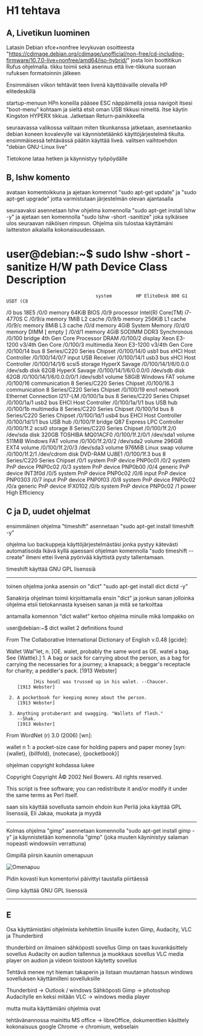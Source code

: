 # H1 tehtava

## A, Livetikun luominen

Latasin Debian xfce+nonfree levykuvan osoitteesta "https://cdimage.debian.org/cdimage/unofficial/non-free/cd-including-firmware/10.7.0-live+nonfree/amd64/iso-hybrid/" josta loin boottitikun Rufus ohjelmalla. tikku toimii sekä asennus että live-tikkuna suoraan rufuksen formatoinnin jälkeen

Ensimmäisen viikon tehtävät teen livenä käyttöävaille olevalla HP elitedeskillä

startup-menuun HPn koneilla pääsee ESC näppäimellä jossa navigoit itsesi "boot-menu" kohtaam ja sieltä etsit oman USB tikkusi nimeltä. Itse käytin Kingston HYPERX tikkua. Jatketaan Return-painikkeella

seuraavassa valikossa valitaan miten tikunkanssa jatketaan, asennetaanko debian koneen kovalevylle vai käynnistetäänkö käyttöjärjestelmä tikulta. ensimmäisessä tehtävässä päätin käyttää liveä. valitsen vaihtoehdon "debian GNU-Linux live"

Tietokone lataa hetken ja käynnistyy työpöydälle

## B, lshw komento

avataan komentoikkuna ja ajetaan komennot "sudo apt-get update" ja "sudo apt-get upgrade" jotta varmistutaan järjestelmän olevan ajantasalla

seuraavaksi asennetaan lshw ohjelma komennolla "sudo apt-get install lshw -y" ja ajetaan sen komennolla "sudo lshw -short -sanitize" joka sylkäisee ulos seuraavan näköisen rimpsun.
Ohjelma siis tulostaa käyttämäni laitteiston aikalailla kokonaisuudessaan.

user@debian:~$ sudo lshw -short -sanitize
H/W path                 Device      Class          Description
 ===============================================================
                                     system         HP EliteDesk 800 G1 USDT (C8
/0                                   bus            18E5
/0/0                                 memory         64KiB BIOS
/0/9                                 processor      Intel(R) Core(TM) i7-4770S C
/0/9/a                               memory         1MiB L2 cache
/0/9/b                               memory         256KiB L1 cache
/0/9/c                               memory         8MiB L3 cache
/0/d                                 memory         4GiB System Memory
/0/d/0                               memory         DIMM [ empty ]
/0/d/1                               memory         4GiB SODIMM DDR3 Synchronous
/0/100                               bridge         4th Gen Core Processor DRAM
/0/100/2                             display        Xeon E3-1200 v3/4th Gen Core
/0/100/3                             multimedia     Xeon E3-1200 v3/4th Gen Core
/0/100/14                            bus            8 Series/C220 Series Chipset
/0/100/14/0              usb1        bus            xHCI Host Controller
/0/100/14/0/7                        input          USB Receiver
/0/100/14/1              usb3        bus            xHCI Host Controller
/0/100/14/1/6            scsi5       storage        HyperX Savage
/0/100/14/1/6/0.0.0      /dev/sdb    disk           62GB HyperX Savage
/0/100/14/1/6/0.0.0/0    /dev/sdb    disk           62GB
/0/100/14/1/6/0.0.0/0/1  /dev/sdb1   volume         58GiB Windows FAT volume
/0/100/16                            communication  8 Series/C220 Series Chipset
/0/100/16.3                          communication  8 Series/C220 Series Chipset
/0/100/19                eno1        network        Ethernet Connection I217-LM
/0/100/1a                            bus            8 Series/C220 Series Chipset
/0/100/1a/1              usb2        bus            EHCI Host Controller
/0/100/1a/1/1                        bus            USB hub
/0/100/1b                            multimedia     8 Series/C220 Series Chipset
/0/100/1d                            bus            8 Series/C220 Series Chipset
/0/100/1d/1              usb4        bus            EHCI Host Controller
/0/100/1d/1/1                        bus            USB hub
/0/100/1f                            bridge         Q87 Express LPC Controller
/0/100/1f.2              scsi0       storage        8 Series/C220 Series Chipset
/0/100/1f.2/0            /dev/sda    disk           320GB TOSHIBA MQ01ACF0
/0/100/1f.2/0/1          /dev/sda1   volume         511MiB Windows FAT volume
/0/100/1f.2/0/2          /dev/sda2   volume         296GiB EXT4 volume
/0/100/1f.2/0/3          /dev/sda3   volume         976MiB Linux swap volume
/0/100/1f.2/1            /dev/cdrom  disk           DVD-RAM UJ8E1
/0/100/1f.3                          bus            8 Series/C220 Series Chipset
/0/1                                 system         PnP device PNP0c01
/0/2                                 system         PnP device PNP0c02
/0/3                                 system         PnP device PNP0b00
/0/4                                 generic        PnP device INT3f0d
/0/5                                 system         PnP device PNP0c02
/0/6                                 input          PnP device PNP0303
/0/7                                 input          PnP device PNP0f03
/0/8                                 system         PnP device PNP0c02
/0/a                                 generic        PnP device IFX0102
/0/b                                 system         PnP device PNP0c02
/1                                   power          High Efficiency
 
## C ja D, uudet ohjelmat

 ensimmäinen ohjelma "timeshift" asennetaan "sudo apt-get install timeshift -y"

 ohjelma luo backuppeja käyttöjärjestelmästäsi jonka pystyy kätevästi automatisoida
 Ikävä kyllä ajaessani ohjelman komennolla "sudo timeshift --create" ilmeni ettei livenä pyörivää käyttistä pysty tallentamaan.

 timeshift käyttää GNU GPL lisenssiä

---

toinen ohjelma jonka asensin on "dict" "sudo apt-get install dict dictd -y"

Sanakirja ohjelman toimii kirjoittamalla ensin "dict" ja jonkun sanan jolloinka ohjelma etsii tietokannasta kyseisen sanan ja mitä se tarkoittaa

antamalla komennon "dict wallet" kertoo ohjelma minulle mikä lompakko on

user@debian:~$ dict wallet
2 definitions found
 
From The Collaborative International Dictionary of English v.0.48 [gcide]:
 
  Wallet \Wal"let\, n. [OE. walet, probably the same word as OE.
     watel a bag. See {Wattle}.]
     1. A bag or sack for carrying about the person, as a bag for
        carrying the necessaries for a journey; a knapsack; a
        beggar's receptacle for charity; a peddler's pack.
        [1913 Webster]
 
              [His hood] was trussed up in his walet. --Chaucer.
        [1913 Webster]
 
     2. A pocketbook for keeping money about the person.
        [1913 Webster]
 
     3. Anything protuberant and swagging. "Wallets of flesh."
        --Shak.
        [1913 Webster]
 
From WordNet (r) 3.0 (2006) [wn]:
 
  wallet
      n 1: a pocket-size case for holding papers and paper money [syn:
           {wallet}, {billfold}, {notecase}, {pocketbook}]
 


ohjelman copyright kohdassa lukee

Copyright
Copyright Â© 2002 Neil Bowers. All rights reserved.

This script is free software; you can redistribute it and/or modify it under the same terms as Perl itself.

saan siis käyttää sovellusta samoin ehdoin kun Perliä joka käyttää GPL lisenssiä, Eli Jakaa, muokata ja myydä

---

 Kolmas ohjelma "gimp" asennetaan komennolla "sudo apt-get install gimp -y"
 ja käynnistetään komennolla "gimp" (joka muuten käyninistyy salaman nopeasti windowsiin verrattuna)

Gimpillä piirsin kauniin omenapuun

![Omenapuu](https://i.imgur.com/oVOib2O.png)


Pidin kovasti kun komentorivi päivittyi taustalla piirtäessä

Gimp käyttää GNU GPL lisenssiä

---

## E

Osa käyttämistäni ohjelmista kehitettiin linuxille kuten Gimp, Audacity, VLC ja Thunderbird

thunderbird on ilmainen sähköposti sovellus
Gimp on taas kuvankäsittely sovellus
Audacity on audion tallennus ja muokkaus sovellus
VLC media player on audion ja videon toistoon käytetty sovellus

Tehtävä menee nyt hieman takaperin ja listaan muutaman hassun windows sovelluksen käyttämilleni sovelluksille

Thunderbird -> Outlook / windows Sähköposti
Gimp -> photoshop
Audacitylle en keksi mitään
VLC -> windows media player

mutta muita käyttämiäni ohjelmia ovat

tehtävänannossa mainittu MS office -> libreOffice, dokumenttien käsittely kokonaisuus
google Chrome -> chromium, webselain
